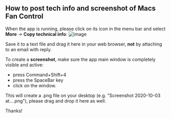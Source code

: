 ## How to post tech info and screenshot of Macs Fan Control

When the app is running, please click on its icon in the menu bar and select **More** -> **Copy technical info**:
![image](https://user-images.githubusercontent.com/2600624/94975673-af16f680-0512-11eb-82ba-7991806d27ff.png)

Save it to a text file and drag it here in your web browser, **not** by attaching to an email with reply.

To create a **screenshot**, make sure the app main window is completely visible and active:

- press Command+Shift+4
- press the SpaceBar key
- click on the window.

This will create a .png file on your desktop (e.g. "Screenshot 2020-10-03 at....png"), please drag and drop it here as well.

Thanks!
